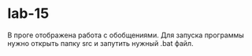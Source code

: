 # lab-15

В проге отображена работа с обобщениями. Для запуска программы нужно открыть папку src и запутить нужный .bat файл.
